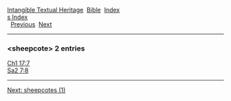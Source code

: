 [Intangible Textual Heritage](../../index)  [Bible](../index) 
[Index](index)   
[s Index](_s_)  
  [Previous](c10186)  [Next](c10188) 

------------------------------------------------------------------------

### &lt;sheepcote&gt; 2 entries

[Ch1 17:7](../kjv/ch1017.htm#007)  
[Sa2 7:8](../kjv/sa2007.htm#008)  

------------------------------------------------------------------------

[Next: sheepcotes (1)](c10188)
